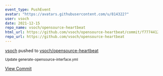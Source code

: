 ```yaml
---
event_type: PushEvent
avatar: "https://avatars.githubusercontent.com/u/814322?"
user: vsoch
date: 2021-12-15
repo_name: vsoch/opensource-heartbeat
html_url: https://github.com/vsoch/opensource-heartbeat/commit/f7774412459d974530b533d8b5ba5b8990fa0147
repo_url: https://github.com/vsoch/opensource-heartbeat
---
```


<a href='https://github.com/vsoch' target='_blank'>vsoch</a> pushed to <a href='https://github.com/vsoch/opensource-heartbeat' target='_blank'>vsoch/opensource-heartbeat</a>

<small>Update generate-opensource-interface.yml</small>

<a href='https://github.com/vsoch/opensource-heartbeat/commit/f7774412459d974530b533d8b5ba5b8990fa0147' target='_blank'>View Commit</a>